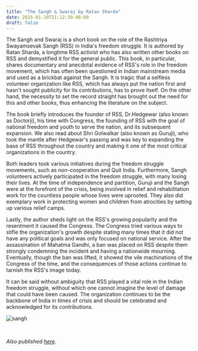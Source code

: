 ```yaml
---
title: "The Sangh & Swaraj by Ratan Sharda"
date: 2025-01-10T21:12:39-08:00
draft: false
---
```


The Sangh and Swaraj is a short book on the role of the Rashtriya Swayamsevak Sangh (RSS) in India's freedom struggle. It is authored by Ratan Sharda, a longtime RSS activist who has also written other books on RSS and demystified it for the general public. This book, in particular, shares documentary and anecdotal evidence of RSS's role in the freedom movement, which has often been questioned in Indian mainstream media and used as a brickbat against the Sangh. It is tragic that a selfless volunteer organization like RSS, which has always put the nation first and hasn't sought publicity for its contributions, has to prove itself. On the other hand, the necessity to set the record straight has brought out the need for this and other books, thus enhancing the literature on the subject. 

The book briefly introduces the founder of RSS, Dr.Hedgewar (also known as Doctorji), his time with Congress, the founding of RSS with the goal of national freedom and youth to serve the nation, and its subsequent expansion. We also read about Shri Golwalkar (also known as Guruji), who took the mantle after Hedgewar's passing and was key to expanding the base of RSS throughout the country and making it one of the most critical organizations in the country. 

Both leaders took various initiatives during the freedom struggle movements, such as non-cooperation and Quit India. Furthermore, Sangh volunteers actively participated in the freedom struggle, with many losing their lives. At the time of independence and partition, Guruji and the Sangh were at the forefront of the crisis, being involved in relief and rehabilitation work for the countless people whose lives were uprooted. They also did exemplary work in protecting women and children from atrocities by setting up various relief camps.

Lastly, the author sheds light on the RSS's growing popularity and the resentment it caused the Congress. The Congress tried various ways to stifle the organization's growth despite stating many times that it did not have any political goals and was only focused on national service. After the assassination of Mahatma Gandhi, a ban was placed on RSS despite them strongly condemning the incident and having a nationwide mourning. Eventually, though the ban was lifted, it showed the vile machinations of the Congress of the time, and the consequences of those actions continue to tarnish the RSS's image today. 

It can be said without ambiguity that RSS played a vital role in the Indian freedom struggle, without which one cannot imagine the level of damage that could have been caused. The organization continues to be the backbone of India in times of crisis and should be celebrated and acknowledged for its contributions. 


![sangh](/sangh.jpg)

&nbsp;&nbsp;

*Also published [here](https://www.goodreads.com/review/show/7059445994).*